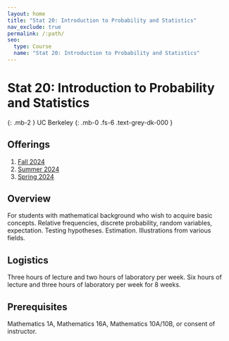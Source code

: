 ```yaml
---
layout: home
title: "Stat 20: Introduction to Probability and Statistics"
nav_exclude: true
permalink: /:path/
seo:
  type: Course
  name: "Stat 20: Introduction to Probability and Statistics"
---
```


# Stat 20: Introduction to Probability and Statistics
{: .mb-2 }
UC Berkeley
{: .mb-0 .fs-6 .text-grey-dk-000 }



## Offerings

1. [Fall 2024](fall-2024)
1. [Summer 2024](summer-2024)
1. [Spring 2024](spring-2024)




## Overview

For students with mathematical background who wish to acquire basic concepts. Relative frequencies, discrete probability, random variables, expectation. Testing hypotheses. Estimation. Illustrations from various fields. 

## Logistics

Three hours of lecture and two hours of laboratory per week. Six hours of lecture and three hours of laboratory per week for 8 weeks. 

## Prerequisites

Mathematics 1A, Mathematics 16A, Mathematics 10A/10B, or consent of instructor.
